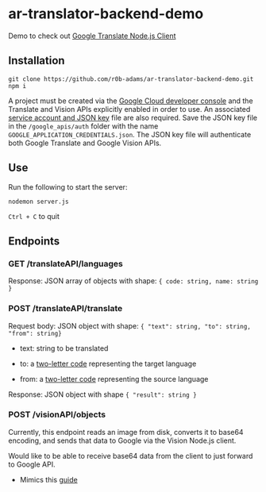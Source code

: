# ar-translator-backend-demo

Demo to check out [Google Translate Node.js Client](https://cloud.google.com/nodejs/docs/reference/translate/latest/translate/v2.translate#_google_cloud_translate_v2_Translate_translate_member_1_)

## Installation

```
git clone https://github.com/r0b-adams/ar-translator-backend-demo.git
npm i
```

A project must be created via the [Google Cloud developer console](https://cloud.google.com/translate/docs/setup) and the Translate and Vision APIs explicitly enabled in order to use. An associated [service account and JSON key](https://cloud.google.com/translate/docs/setup#creating_service_accounts_and_keys) file are also required. Save the JSON key file in the `/google_apis/auth` folder with the name `GOOGLE_APPLICATION_CREDENTIALS.json`. The JSON key file will authenticate both Google Translate and Google Vision APIs.

## Use

Run the following to start the server:

```
nodemon server.js
```

`Ctrl + C` to quit

## Endpoints

### GET /translateAPI/languages

Response: JSON array of objects with shape:
`{ code: string, name: string }`

### POST /translateAPI/translate

Request body: JSON object with shape: `{ "text": string, "to": string, "from": string}`

- text: string to be translated

- to: a [two-letter code](https://en.wikipedia.org/wiki/List_of_ISO_639-1_codes) representing the target language

- from: a [two-letter code](https://en.wikipedia.org/wiki/List_of_ISO_639-1_codes) representing the source language

Response: JSON object with shape `{ "result": string }`

### POST /visionAPI/objects

Currently, this endpoint reads an image from disk, converts it to base64 encoding, and sends that data to Google via the Vision Node.js client.

Would like to be able to receive base64 data from the client to just forward to Google API.

- Mimics this [guide](https://cloud.google.com/vision/docs/object-localizer)
